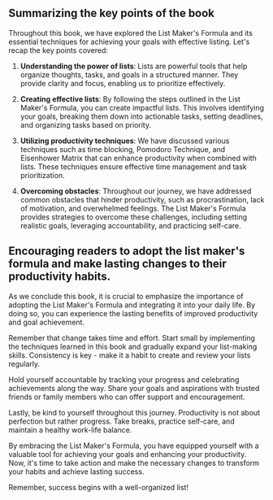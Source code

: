 
Summarizing the key points of the book
--------------------------------------

Throughout this book, we have explored the List Maker's Formula and its essential techniques for achieving your goals with effective listing. Let's recap the key points covered:

1. **Understanding the power of lists**: Lists are powerful tools that help organize thoughts, tasks, and goals in a structured manner. They provide clarity and focus, enabling us to prioritize effectively.

2. **Creating effective lists**: By following the steps outlined in the List Maker's Formula, you can create impactful lists. This involves identifying your goals, breaking them down into actionable tasks, setting deadlines, and organizing tasks based on priority.

3. **Utilizing productivity techniques**: We have discussed various techniques such as time blocking, Pomodoro Technique, and Eisenhower Matrix that can enhance productivity when combined with lists. These techniques ensure effective time management and task prioritization.

4. **Overcoming obstacles**: Throughout our journey, we have addressed common obstacles that hinder productivity, such as procrastination, lack of motivation, and overwhelmed feelings. The List Maker's Formula provides strategies to overcome these challenges, including setting realistic goals, leveraging accountability, and practicing self-care.

Encouraging readers to adopt the list maker's formula and make lasting changes to their productivity habits.
------------------------------------------------------------------------------------------------------------

As we conclude this book, it is crucial to emphasize the importance of adopting the List Maker's Formula and integrating it into your daily life. By doing so, you can experience the lasting benefits of improved productivity and goal achievement.

Remember that change takes time and effort. Start small by implementing the techniques learned in this book and gradually expand your list-making skills. Consistency is key - make it a habit to create and review your lists regularly.

Hold yourself accountable by tracking your progress and celebrating achievements along the way. Share your goals and aspirations with trusted friends or family members who can offer support and encouragement.

Lastly, be kind to yourself throughout this journey. Productivity is not about perfection but rather progress. Take breaks, practice self-care, and maintain a healthy work-life balance.

By embracing the List Maker's Formula, you have equipped yourself with a valuable tool for achieving your goals and enhancing your productivity. Now, it's time to take action and make the necessary changes to transform your habits and achieve lasting success.

Remember, success begins with a well-organized list!
